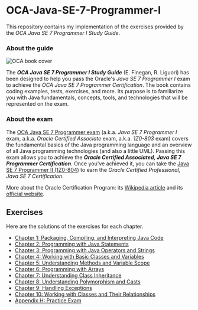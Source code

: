 # OCA-Java-SE-7-Programmer-I

This repository contains my implementation of the exercises provided by the *OCA Java SE 7 Programmer I Study Guide*.

### About the guide

![OCA book cover](https://raw.github.com/mdeverdelhan/OCA-Java-SE-7-Programmer-I/master/src/main/resources/oca_book_cover.png)

The ***OCA Java SE 7 Programmer I Study Guide*** (E. Finegan, R. Liguori) has been designed to help you pass the Oracle's *Java SE 7 Programmer I* exam to achieve the *OCA Java SE 7 Programmer Certification*. The book contains coding examples, tests, exercises, and more. Its purpose is to familiarize you with Java fundamentals, concepts, tools, and technologies that will be represented on the exam.

### About the exam

The [OCA Java SE 7 Programmer exam](http://education.oracle.com/pls/web_prod-plq-dad/db_pages.getpage?page_id=5001&get_params=p_exam_id:1Z0-803&p_org_id=&lang=) (a.k.a. *Java SE 7 Programmer I* exam, a.k.a. *Oracle Certified Associate* exam, a.k.a. *1Z0-803* exam) covers the fundamental basics of the Java programming language and an overview of all Java programming technologies (and also a little UML).
Passing this exam allows you to achieve the ***Oracle Certified Associated, Java SE 7 Programmer Certification***. Once you've achieved it, you can take the [Java SE 7 Programmer II (1Z0-804)](http://education.oracle.com/pls/web_prod-plq-dad/db_pages.getpage?page_id=5001&get_params=p_exam_id:1Z0-804&p_org_id=&lang=) to earn the *Oracle Certified Professional, Java SE 7 Certification*.

More about the Oracle Certification Program: its [Wikipedia article](http://en.wikipedia.org/wiki/Oracle_Certification_Program) and its [official website](http://education.oracle.com/pls/web_prod-plq-dad/db_pages.getpage?page_id=39).

## Exercises

Here are the solutions of the exercises for each chapter.

* [Chapter 1: Packaging, Compiling, and Interpreting Java Code](http://github.com/mdeverdelhan/OCA-Java-SE-7-Programmer-I/tree/master/src/main/java/eu/verdelhan/ocajexam/chapter1)
* [Chapter 2: Programming with Java Statements](http://github.com/mdeverdelhan/OCA-Java-SE-7-Programmer-I/tree/master/src/main/java/eu/verdelhan/ocajexam/chapter2)
* [Chapter 3: Programming with Java Operators and Strings](http://github.com/mdeverdelhan/OCA-Java-SE-7-Programmer-I/tree/master/src/main/java/eu/verdelhan/ocajexam/chapter3)
* [Chapter 4: Working with Basic Classes and Variables](http://github.com/mdeverdelhan/OCA-Java-SE-7-Programmer-I/tree/master/src/main/java/eu/verdelhan/ocajexam/chapter4)
* [Chapter 5: Understanding Methods and Variable Scope](http://github.com/mdeverdelhan/OCA-Java-SE-7-Programmer-I/tree/master/src/main/java/eu/verdelhan/ocajexam/chapter5)
* [Chapter 6: Programming with Arrays](http://github.com/mdeverdelhan/OCA-Java-SE-7-Programmer-I/tree/master/src/main/java/eu/verdelhan/ocajexam/chapter6)
* [Chapter 7: Understanding Class Inheritance](http://github.com/mdeverdelhan/OCA-Java-SE-7-Programmer-I/tree/master/src/main/java/eu/verdelhan/ocajexam/chapter7)
* [Chapter 8: Understanding Polymorphism and Casts](http://github.com/mdeverdelhan/OCA-Java-SE-7-Programmer-I/tree/master/src/main/java/eu/verdelhan/ocajexam/chapter8)
* [Chapter 9: Handling Exceptions](http://github.com/mdeverdelhan/OCA-Java-SE-7-Programmer-I/tree/master/src/main/java/eu/verdelhan/ocajexam/chapter9)
* [Chapter 10: Working with Classes and Their Relationships](http://github.com/mdeverdelhan/OCA-Java-SE-7-Programmer-I/tree/master/src/main/java/eu/verdelhan/ocajexam/chapter10)
* [Appendix H: Practice Exam](http://github.com/mdeverdelhan/OCA-Java-SE-7-Programmer-I/tree/master/src/main/java/eu/verdelhan/ocajexam/appendixh)
